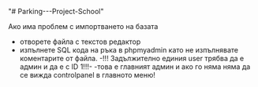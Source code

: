 "# Parking---Project-School" 

Ако има проблем с импортването на базата
- отворете файла с текстов редактор
- изпълнете SQL кода на ръка в phpmyadmin като не изпълнявате коментарите от файла.
-!!! Задължително единия user трябва да е админ и да е с ID 1!!!- 
-това е главният админ и ако го няма няма да се вижда controlpanel в главното меню!